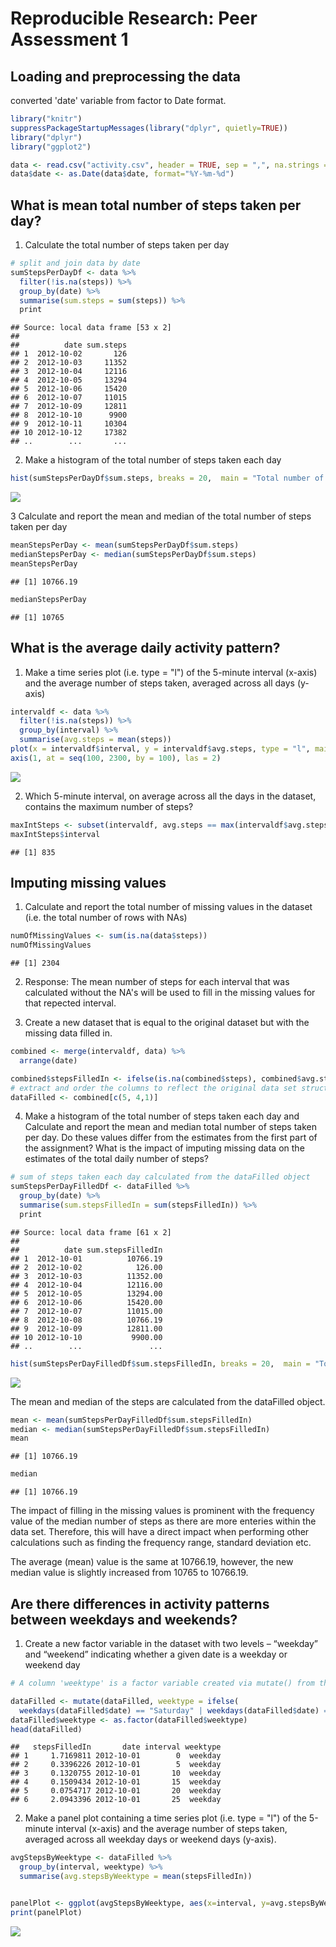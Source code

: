 # Reproducible Research: Peer Assessment 1
## Loading and preprocessing the data

converted 'date' variable from factor to Date format.

```r
library("knitr")
suppressPackageStartupMessages(library("dplyr", quietly=TRUE))
library("dplyr")
library("ggplot2")

data <- read.csv("activity.csv", header = TRUE, sep = ",", na.strings = "NA")
data$date <- as.Date(data$date, format="%Y-%m-%d")
```


## What is mean total number of steps taken per day?

1. Calculate the total number of steps taken per day

```r
# split and join data by date
sumStepsPerDayDf <- data %>%
  filter(!is.na(steps)) %>%
  group_by(date) %>%
  summarise(sum.steps = sum(steps)) %>%
  print
```

```
## Source: local data frame [53 x 2]
## 
##          date sum.steps
## 1  2012-10-02       126
## 2  2012-10-03     11352
## 3  2012-10-04     12116
## 4  2012-10-05     13294
## 5  2012-10-06     15420
## 6  2012-10-07     11015
## 7  2012-10-09     12811
## 8  2012-10-10      9900
## 9  2012-10-11     10304
## 10 2012-10-12     17382
## ..        ...       ...
```

2. Make a histogram of the total number of steps taken each day

```r
hist(sumStepsPerDayDf$sum.steps, breaks = 20,  main = "Total number of steps taken each day", ylab = "Frequency", xlab = "Number of steps", col = "blue")
```

![](PA1_template_files/figure-html/unnamed-chunk-3-1.png) 

3 Calculate and report the mean and median of the total number of steps taken per day

```r
meanStepsPerDay <- mean(sumStepsPerDayDf$sum.steps)
medianStepsPerDay <- median(sumStepsPerDayDf$sum.steps)
meanStepsPerDay
```

```
## [1] 10766.19
```

```r
medianStepsPerDay
```

```
## [1] 10765
```


## What is the average daily activity pattern?

1. Make a time series plot (i.e. type = "l") of the 5-minute interval (x-axis) and the average number of steps taken, averaged across all days (y-axis)

```r
intervaldf <- data %>%
  filter(!is.na(steps)) %>%
  group_by(interval) %>%
  summarise(avg.steps = mean(steps))
plot(x = intervaldf$interval, y = intervaldf$avg.steps, type = "l", main = "Average steps 5-minute interval", ylab = "Average number of steps", xlab = "interval", xaxt="n", col = "red")
axis(1, at = seq(100, 2300, by = 100), las = 2)
```

![](PA1_template_files/figure-html/unnamed-chunk-5-1.png) 

2. Which 5-minute interval, on average across all the days in the dataset, contains the maximum number of steps?

```r
maxIntSteps <- subset(intervaldf, avg.steps == max(intervaldf$avg.steps))
maxIntSteps$interval
```

```
## [1] 835
```


## Imputing missing values

1. Calculate and report the total number of missing values in the dataset (i.e. the total number of rows with NAs)

```r
numOfMissingValues <- sum(is.na(data$steps))
numOfMissingValues
```

```
## [1] 2304
```

2. Response: The mean number of steps for each interval that was calculated without the NA's will be used to fill in the missing values for that repected interval.

3. Create a new dataset that is equal to the original dataset but with the missing data filled in.

```r
combined <- merge(intervaldf, data) %>%
  arrange(date)

combined$stepsFilledIn <- ifelse(is.na(combined$steps), combined$avg.steps, combined$steps)
# extract and order the columns to reflect the original data set structure
dataFilled <- combined[c(5, 4,1)]
```

4. Make a histogram of the total number of steps taken each day and Calculate and report the mean and median total number of steps taken per day. Do these values differ from the estimates from the first part of the assignment? What is the impact of imputing missing data on the estimates of the total daily number of steps?

```r
# sum of steps taken each day calculated from the dataFilled object
sumStepsPerDayFilledDf <- dataFilled %>%
  group_by(date) %>%
  summarise(sum.stepsFilledIn = sum(stepsFilledIn)) %>%
  print
```

```
## Source: local data frame [61 x 2]
## 
##          date sum.stepsFilledIn
## 1  2012-10-01          10766.19
## 2  2012-10-02            126.00
## 3  2012-10-03          11352.00
## 4  2012-10-04          12116.00
## 5  2012-10-05          13294.00
## 6  2012-10-06          15420.00
## 7  2012-10-07          11015.00
## 8  2012-10-08          10766.19
## 9  2012-10-09          12811.00
## 10 2012-10-10           9900.00
## ..        ...               ...
```

```r
hist(sumStepsPerDayFilledDf$sum.stepsFilledIn, breaks = 20,  main = "Total number of steps taken each day", ylab = "Frequency", xlab = "Number of steps", col = "blue")
```

![](PA1_template_files/figure-html/unnamed-chunk-9-1.png) 


The mean and median of the steps are calculated from the dataFilled object.

```r
mean <- mean(sumStepsPerDayFilledDf$sum.stepsFilledIn)
median <- median(sumStepsPerDayFilledDf$sum.stepsFilledIn)
mean
```

```
## [1] 10766.19
```

```r
median
```

```
## [1] 10766.19
```
The impact of filling in the missing values is prominent with the frequency value of the median number of steps as there are more enteries within the data set. Therefore, this will have a direct impact when performing other calculations such as finding the frequency range, standard deviation etc.

The average (mean) value is the same at 10766.19, however, the new median value is slightly increased from 10765 to 10766.19.


## Are there differences in activity patterns between weekdays and weekends?

1. Create a new factor variable in the dataset with two levels – “weekday” and “weekend” indicating whether a given date is a weekday or weekend day

```r
# A column 'weektype' is a factor variable created via mutate() from the dlpyr package. This column shall indicate whether the date is a "weekday"" or "weekend".

dataFilled <- mutate(dataFilled, weektype = ifelse(
  weekdays(dataFilled$date) == "Saturday" | weekdays(dataFilled$date) == "Sunday", "weekend", "weekday"))
dataFilled$weektype <- as.factor(dataFilled$weektype)
head(dataFilled)
```

```
##   stepsFilledIn       date interval weektype
## 1     1.7169811 2012-10-01        0  weekday
## 2     0.3396226 2012-10-01        5  weekday
## 3     0.1320755 2012-10-01       10  weekday
## 4     0.1509434 2012-10-01       15  weekday
## 5     0.0754717 2012-10-01       20  weekday
## 6     2.0943396 2012-10-01       25  weekday
```

2. Make a panel plot containing a time series plot (i.e. type = "l") of the 5-minute interval (x-axis) and the average number of steps taken, averaged across all weekday days or weekend days (y-axis).

```r
avgStepsByWeektype <- dataFilled %>%
  group_by(interval, weektype) %>%
  summarise(avg.stepsByWeektype = mean(stepsFilledIn))


panelPlot <- ggplot(avgStepsByWeektype, aes(x=interval, y=avg.stepsByWeektype, color = weektype, group = 1)) + geom_line() + facet_wrap(~weektype, ncol = 1, nrow=2) + ylab("average number of steps taken")
print(panelPlot)
```

![](PA1_template_files/figure-html/unnamed-chunk-12-1.png) 




